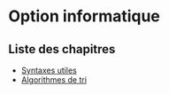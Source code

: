 # Option informatique

## Liste des chapitres

* [Syntaxes utiles](opt_syntaxes_utiles.md)
* [Algorithmes de tri](opt_tris.md)
